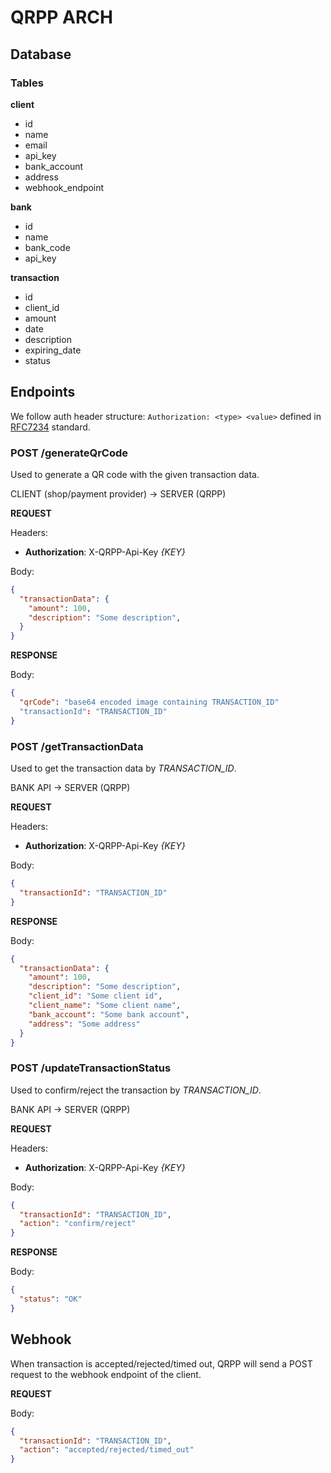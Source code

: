 # QRPP ARCH

## Database

### Tables

**client**

- id
- name
- email
- api_key
- bank_account
- address
- webhook_endpoint

**bank**

- id
- name
- bank_code
- api_key

**transaction**

- id
- client_id
- amount
- date
- description
- expiring_date
- status

## Endpoints

We follow auth header structure: `Authorization: <type> <value>` defined in [RFC7234](https://www.rfc-editor.org/rfc/rfc7235#section-4.2) standard.

### POST /generateQrCode

Used to generate a QR code with the given transaction data.

CLIENT (shop/payment provider) -> SERVER (QRPP)

**REQUEST**

Headers:
- **Authorization**: X-QRPP-Api-Key *{KEY}*

Body:
```json
{
  "transactionData": {
    "amount": 100,
    "description": "Some description",
  }
}
```

**RESPONSE**

Body:
```json
{
  "qrCode": "base64 encoded image containing TRANSACTION_ID"
  "transactionId": "TRANSACTION_ID"
}
```

### POST /getTransactionData

Used to get the transaction data by *TRANSACTION_ID*.

BANK API -> SERVER (QRPP)

**REQUEST**

Headers:
- **Authorization**: X-QRPP-Api-Key *{KEY}*

Body:
```json
{
  "transactionId": "TRANSACTION_ID"
}
```

**RESPONSE**

Body:
```json
{
  "transactionData": {
    "amount": 100,
    "description": "Some description",
    "client_id": "Some client id",
    "client_name": "Some client name",
    "bank_account": "Some bank account",
    "address": "Some address"
  }
}
```

### POST /updateTransactionStatus

Used to confirm/reject the transaction by *TRANSACTION_ID*.

BANK API -> SERVER (QRPP)

**REQUEST**

Headers:
- **Authorization**: X-QRPP-Api-Key *{KEY}*

Body:
```json
{
  "transactionId": "TRANSACTION_ID",
  "action": "confirm/reject"
}
```

**RESPONSE**

Body:
```json
{
  "status": "OK"
}
```

## Webhook

When transaction is accepted/rejected/timed out, QRPP will send a POST request to the webhook endpoint of the client.

**REQUEST**

Body:
```json
{
  "transactionId": "TRANSACTION_ID",
  "action": "accepted/rejected/timed_out"
}
```
